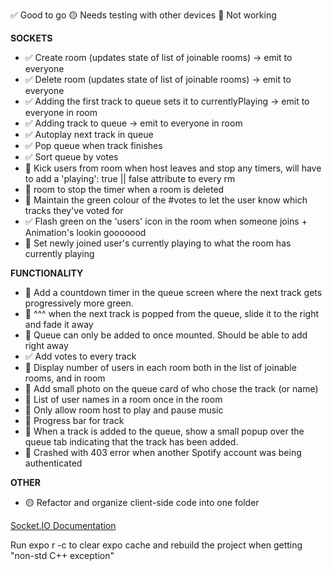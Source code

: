✅ Good to go
🟡 Needs testing with other devices
🛑 Not working


**SOCKETS**
- ✅ Create room (updates state of list of joinable rooms) -> emit to everyone 
- ✅ Delete room (updates state of list of joinable rooms) -> emit to everyone
- ✅ Adding the first track to queue sets it to currentlyPlaying -> emit to everyone in room 
- ✅ Adding track to queue -> emit to everyone in room
- ✅ Autoplay next track in queue
- ✅ Pop queue when track finishes
- ✅ Sort queue by votes
- 🛑 Kick users from room when host leaves and stop any timers, will have to add a 'playing': true || false attribute to every rm
- 🛑 room to stop the timer when a room is deleted
- 🛑 Maintain the green colour of the #votes to let the user know which tracks they've voted for
- ✅ Flash green on the 'users' icon in the room when someone joins + Animation's lookin gooooood
- 🛑 Set newly joined user's currently playing to what the room has currently playing

**FUNCTIONALITY**
- 🛑 Add a countdown timer in the queue screen where the next track gets progressively more green.
- 🛑 ^^^ when the next track is popped from the queue, slide it to the right and fade it away
- 🛑 Queue can only be added to once mounted. Should be able to add right away
- ✅ Add votes to every track
- 🛑 Display number of users in each room both in the list of joinable rooms, and in room
- 🛑 Add small photo on the queue card of who chose the track (or name)
- 🛑 List of user names in a room once in the room
- 🛑 Only allow room host to play and pause music
- 🛑 Progress bar for track
- 🛑 When a track is added to the queue, show a small popup over the queue tab indicating that the track has been added.
- 🛑 Crashed with 403 error when another Spotify account was being authenticated

**OTHER**
- 🟡 Refactor and organize client-side code into one folder


<a href="https://socket.io/docs/v4/rooms/" target="_blank">Socket.IO Documentation</a>

Run expo r -c to clear expo cache and rebuild the project when getting "non-std C++ exception"